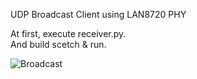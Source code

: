 UDP Broadcast Client using LAN8720 PHY   

At first, execute receiver.py.   
And build scetch & run.   

![Broadcast](https://user-images.githubusercontent.com/6020549/62419602-25c22500-b6bf-11e9-8158-6d52106bf534.jpg)
